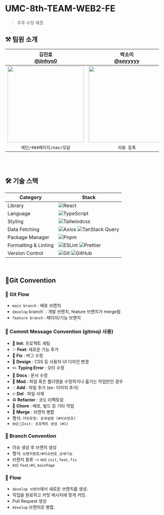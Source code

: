 # UMC-8th-TEAM-WEB2-FE

> 추후 수정 예정



## ⚒️ 팀원 소개

|              김진효</br>[@jinhyo0](https://github.com/jinhyo0)               |               박소이</br>[@soyyyyy](https://github.com/soyyyyy)                |               김희윤</br>[@heeyun817](https://github.com/heeyun817)                |                김가빈</br>[@gcongK](https://github.com/gcongK)                |
| :------------------------------------------------------------------------------: | :------------------------------------------------------------------------------: | :------------------------------------------------------------------------------: | :-----------------------------------------------------------------------------: |
| <img src = "https://avatars.githubusercontent.com/u/150879545?v=4" width ="250"> | <img src = "https://avatars.githubusercontent.com/u/90364636?v=4" width ="250"> | <img src = "https://avatars.githubusercontent.com/u/90364739?v=4" width ="250"> | <img src = "https://avatars.githubusercontent.com/u/181479630?v=4" width ="250"> |
|                                   `메인/404페이지/nav/모달`                                    |                              `리뷰 등록`                              |                                      `강의별 리뷰`                                      |                                     `리뷰 목록`                                      |

<br/>

<br/>

## 🛠 기술 스택

| Category             | Stack                                                                                                                                                                                                                         |
| -------------------- | ----------------------------------------------------------------------------------------------------------------------------------------------------------------------------------------------------------------------------- |
| Library              | ![React](https://img.shields.io/badge/React-20232A?style=for-the-badge&logo=react&logoColor=61DAFB)                                                                                                                           |
| Language             | ![TypeScript](https://img.shields.io/badge/TypeScript-3178C6?style=for-the-badge&logo=typescript&logoColor=white)                                                                                                             |
| Styling              | ![Tailwindcss](https://img.shields.io/badge/tailwindcss-06B6D4?style=for-the-badge&logo=tailwindcss&logoColor=white)                                                                                                   |
| Data Fetching        | ![Axios](https://img.shields.io/badge/Axios-5A29E4?style=for-the-badge&logo=Axios&logoColor=white) ![TanStack Query](https://img.shields.io/badge/TanStack_Query-FF4154?style=for-the-badge&logo=react-query&logoColor=white) |
| Package Manager      | ![Pnpm](https://img.shields.io/badge/pnpm-F69220?style=for-the-badge&logo=pnpm&logoColor=white)                                 
| Formatting & Linting | ![ESLint](https://img.shields.io/badge/ESLint-4B32C3?style=for-the-badge&logo=eslint&logoColor=white) ![Prettier](https://img.shields.io/badge/Prettier-F7B93E?style=for-the-badge&logo=prettier&logoColor=white)             |
| Version Control      | ![Git](https://img.shields.io/badge/Git-F05032?style=for-the-badge&logo=git&logoColor=white) ![GitHub](https://img.shields.io/badge/GitHub-181717?style=for-the-badge&logo=github&logoColor=white)                            |
                                                                                                                      

<br/>


## 🎉Git Convention

### 📌 Git Flow
- `main branch` : 배포 브랜치
- `develop` branch` : 개발 브랜치, feature 브랜치가 merge됨
- `feature branch` : 페이지/기능 브랜치

### 🌟 Commit Message Convention (gitmoji 사용)
  - 🎉 **Init**: 프로젝트 세팅
  - ✨ **Feat**: 새로운 기능 추가
  - 🐛 **Fix** : 버그 수정
  - 💄 **Design** : CSS 등 사용자 UI 디자인 변경
  - ✏️ **Typing Error** : 오타 수정
  - 📝 **Docs** : 문서 수정
  - 🚚 **Mod** : 파일 혹은 폴더명을 수정하거나 옮기는 작업만인 경우
  - 💡 **Add** : 파일 추가 (ex- 이미지 추가)
  - 🔥 **Del** : 파일 삭제
  - ♻️ **Refactor** : 코드 리팩토링
  - 🚧 **Chore** : 배포, 빌드 등 기타 작업
  - 🔀 **Merge** : 브랜치 병합
  - 형식: `커밋유형: 상세설명 (#이슈번호)`
  - ex) `🎉Init: 프로젝트 생성 (#1)`


### 🌳 Branch Convention
- 이슈 생성 후 브랜치 생성
- 형식: `브랜치종류/#이슈번호_상세기능`
- 브랜치 종류 -> ex) `init`, `feat`, `fix`
- ex) `feat/#1_mainPage`

### 📌 Flow
- `develop 브랜치`에서 새로운 브랜치를 생성.
- 작업을 완료하고 커밋 메시지에 맞게 커밋.
- Pull Request 생성
- `develop` 브랜치로 병합.
